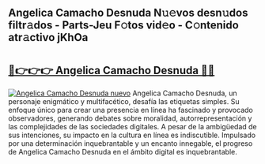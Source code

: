 ## Angelica Camacho Desnuda N𝚞𝚎vos desn𝚞dos filtr𝚊dos - Parts-Jeu F𝚘tos vid𝚎o - C𝚘ntenido atr𝚊ctivo jKhOa

# <h2><a href="http://mbdwwmw.tromn.icu/?c=Angelica+Camacho+Desnuda">🔗👉👉👉 Angelica Camacho Desnuda 🔗🔗</a></h2>

[![Angelica Camacho Desnuda nuevo](https://i.imgur.com/pEAQMta.gif)](http://mbdwwmw.tromn.icu/?c=Angelica+Camacho+Desnuda)
Angelica Camacho Desnuda, un personaje enigmático y multifacético, desafía las etiquetas simples. Su enfoque único para crear una presencia en línea ha fascinado y provocado observadores, generando debates sobre moralidad, autorrepresentación y las complejidades de las sociedades digitales. A pesar de la ambigüedad de sus intenciones, su impacto en la cultura en línea es indiscutible. Impulsado por una determinación inquebrantable y un encanto innegable, el progreso de Angelica Camacho Desnuda en el ámbito digital es inquebrantable.
